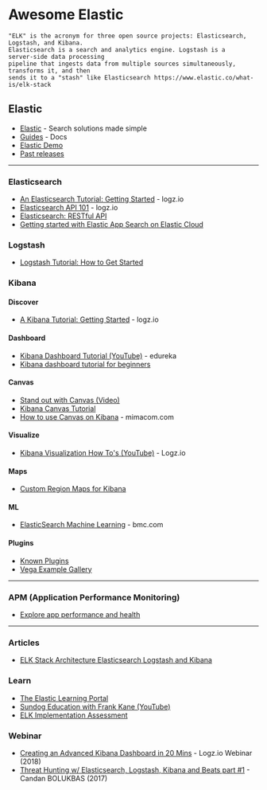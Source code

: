 # Awesome Elastic

```
"ELK" is the acronym for three open source projects: Elasticsearch, Logstash, and Kibana. 
Elasticsearch is a search and analytics engine. Logstash is a server‑side data processing 
pipeline that ingests data from multiple sources simultaneously, transforms it, and then 
sends it to a "stash" like Elasticsearch https://www.elastic.co/what-is/elk-stack
```


## Elastic
* [Elastic](https://www.elastic.co/) - Search solutions made simple
* [Guides](https://www.elastic.co/guide/index.html) - Docs
* [Elastic Demo](https://demo.elastic.co)
* [Past releases](https://www.elastic.co/downloads/past-releases)

-----

### Elasticsearch
* [An Elasticsearch Tutorial: Getting Started](https://logz.io/blog/elasticsearch-tutorial/) - logz.io
* [Elasticsearch API 101](https://logz.io/blog/elasticsearch-api/) - logz.io
* [Elasticsearch: RESTful API](https://www.elastic.co/guide/en/cloud/current/ec-restful-api.html)
* [Getting started with Elastic App Search on Elastic Cloud](https://www.elastic.co/blog/getting-started-with-elastic-app-search-on-elasticsearch-service)


### Logstash
* [Logstash Tutorial: How to Get Started](https://logz.io/blog/logstash-tutorial/)


### Kibana

#### Discover
* [A Kibana Tutorial: Getting Started](https://logz.io/blog/kibana-tutorial/) - logz.io

#### Dashboard
* [Kibana Dashboard Tutorial (YouTube)](https://www.youtube.com/watch?v=gQ1c1uILyKI) - edureka
* [Kibana dashboard tutorial for beginners](https://www.ionos.com/digitalguide/online-marketing/web-analytics/kibana-tutorial/)

#### Canvas
* [Stand out with Canvas (Video)](https://www.youtube.com/watch?v=ZqvF_5-1xjQ)
* [Kibana Canvas Tutorial](https://www.youtube.com/watch?v=uV97aUjs50A)
* [How to use Canvas on Kibana](https://blog.mimacom.com/canvas-on-kibana/) - mimacom.com

#### Visualize
* [Kibana Visualization How To's (YouTube)](https://www.youtube.com/watch?v=0E0P8kvnKqY&list=PLBrlta4ARpCjk4APmfrB6oBAsuLCy1Pkq) - Logz.io

#### Maps
* [Custom Region Maps for Kibana](https://blog.mimacom.com/custom-region-map/)

#### ML
* [ElasticSearch Machine Learning](https://www.bmc.com/blogs/elasticsearch-machine-learning/) - bmc.com

#### Plugins
* [Known Plugins](https://www.elastic.co/guide/en/kibana/master/known-plugins.html)
* [Vega Example Gallery](https://vega.github.io/vega/examples/)

-----

### APM (Application Performance Monitoring)
* [Explore app performance and health](https://www.elastic.co/cloud-trial-onboarding/observability#explore-app-performance-and-health)

-----

### Articles
* [ELK Stack Architecture Elasticsearch Logstash and Kibana](https://sysadminxpert.com/elk-stack-architecture-elasticsearch-logstash-and-kibana/)

### Learn
* [The Elastic Learning Portal](https://learn.elastic.co/)
* [Sundog Education with Frank Kane (YouTube)](https://www.youtube.com/watch?v=WhXOdGhfE6o&list=PLBtyBPTlyC7sPQDrYOEcQC3d1txIwF299)
* [ELK Implementation Assessment](https://logz.io/elk-assessment/)

### Webinar
* [Creating an Advanced Kibana Dashboard in 20 Mins](https://www.youtube.com/watch?v=6bM5SPVIuDs) - Logz.io Webinar (2018)
* [Threat Hunting w/ Elasticsearch, Logstash, Kibana and Beats part #1](https://www.youtube.com/watch?v=qv4boEQ8qDo) - Candan BOLUKBAS (2017)
